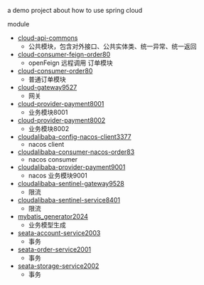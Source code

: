 a demo project about how to use spring cloud

module<br>
- [cloud-api-commons](cloud-api-commons)
  - 公共模块，包含对外接口、公共实体类、统一异常、统一返回
- [cloud-consumer-feign-order80](cloud-consumer-feign-order80)
  - openFeign 远程调用 订单模块
- [cloud-consumer-order80](cloud-consumer-order80)
  - 普通订单模块
- [cloud-gateway9527](cloud-gateway9527)
  - 网关
- [cloud-provider-payment8001](cloud-provider-payment8001)
  - 业务模块8001
- [cloud-provider-payment8002](cloud-provider-payment8002)
  - 业务模块8002
- [cloudalibaba-config-nacos-client3377](cloudalibaba-config-nacos-client3377)
  - nacos client
- [cloudalibaba-consumer-nacos-order83](cloudalibaba-consumer-nacos-order83)
  - nacos consumer
- [cloudalibaba-provider-payment9001](cloudalibaba-provider-payment9001)
  - nacos 业务模块9001
- [cloudalibaba-sentinel-gateway9528](cloudalibaba-sentinel-gateway9528)
  - 限流
- [cloudalibaba-sentinel-service8401](cloudalibaba-sentinel-service8401)
  - 限流
- [mybatis_generator2024](mybatis_generator2024)
  - 业务模型生成
- [seata-account-service2003](seata-account-service2003)
  - 事务
- [seata-order-service2001](seata-order-service2001)
  - 事务
- [seata-storage-service2002](seata-storage-service2002)
  - 事务